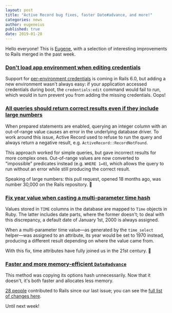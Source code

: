 ```yaml
---
layout: post
title: "Active Record bug fixes, faster Date#advance, and more!"
categories: news
author: eugeneius
published: true
date: 2019-01-28
---
```



Hello everyone! This is [Eugene](https://twitter.com/eugeneius), with a selection of interesting improvements to Rails merged in the past week.

### [Don't load app environment when editing credentials](https://github.com/rails/rails/pull/34789)

Support for [per-environment credentials](https://github.com/rails/rails/pull/33521) is coming in Rails 6.0, but adding a new environment wasn't always easy: if your application accessed credentials during boot, the `credentials:edit` command would fail to run, which would in turn prevent you from adding the missing credentials. Oops!

### [All queries should return correct results even if they include large numbers](https://github.com/rails/rails/pull/30000)

When prepared statements are enabled, querying an integer column with an out-of-range value causes an error in the underlying database driver. To work around this issue, Active Record used to refuse to run the query and always return a negative result, e.g. `ActiveRecord::RecordNotFound`.

This approach worked for simple queries, but gave incorrect results for more complex ones. Out-of-range values are now converted to "impossible" predicates instead (e.g. `WHERE 1=0`), which allows the query to run without an error while still producing the correct result.

Speaking of large numbers: this pull request, opened 18 months ago, was number 30,000 on the Rails repository. 🎈

### [Fix year value when casting a multi-parameter time hash](https://github.com/rails/rails/pull/34990)

Values stored in `TIME` columns in the database are mapped to `Time` objects in Ruby. The latter includes date parts, where the former doesn't; to deal with this discrepancy, a default date of January 1st, 2000 is always assigned.

When a multi-parameter time value—as generated by the `time_select` helper—was assigned to an attribute, its year would be set to 1970 instead, producing a different result depending on where the value came from.

With this fix, time attributes have fully joined us in the 21st century. 🖖

### [Faster and more memory-efficient `Date#advance`](https://github.com/rails/rails/pull/34972)

This method was copying its options hash unnecessarily. Now that it doesn't, it's both faster and allocates less memory.

[28 people](https://contributors.rubyonrails.org/contributors/in-time-window/20190122-20190127) contributed to Rails since our last issue; you can see the [full list of changes here](https://github.com/rails/rails/compare/master@%7B2019-01-22%7D...@%7B2019-01-27%7D).

Until next week!
